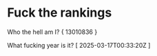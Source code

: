# Fuck the rankings

Who the hell am I?
{ 13010836 }

What fucking year is it?
[ 2025-03-17T00:33:20Z ]
